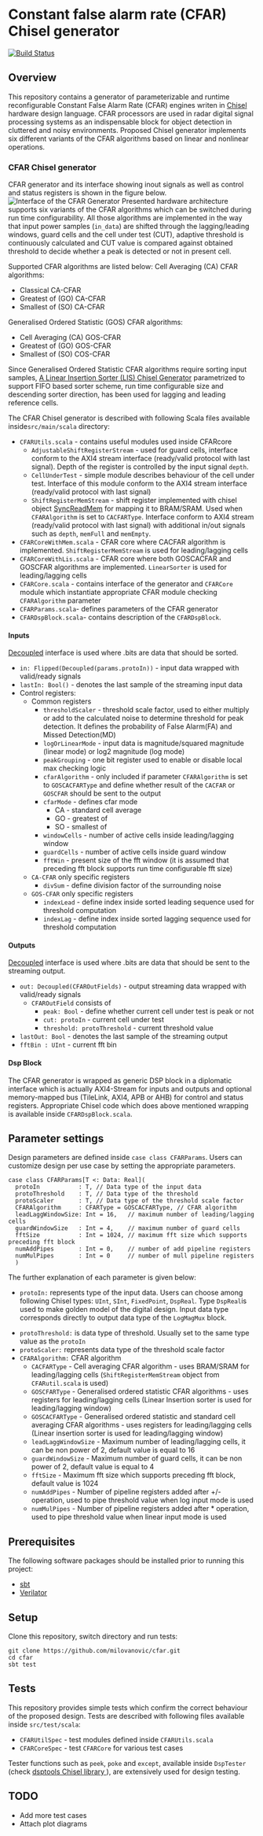 
Constant false alarm rate (CFAR) Chisel generator
======================================================

[![Build Status](https://travis-ci.org/milovanovic/cfar.svg?branch=master)](https://travis-ci.org/milovanovic/cfar)

## Overview

This repository contains a generator of parameterizable and runtime reconfigurable Constant False Alarm Rate (CFAR) engines writen in [Chisel](http://www.chisel-lang.org) hardware design language. CFAR processors are used in radar digital signal processing systems as an indispensable block for object detection in cluttered and noisy environments. Proposed Chisel generator implements six different variants of the CFAR algorithms based on linear and nonlinear operations.

### CFAR Chisel generator

CFAR generator and its interface showing inout signals as well as control and status registers is shown in the figure below. ![Interface of the CFAR Generator](./doc/images/CFARBlock.svg)
Presented hardware architecture supports six variants  of the CFAR algorithms which can be switched during run time configurability. All those algorithms are implemented in the way that input power samples (`in_data`) are shifted through the lagging/leading windows, guard cells and the cell under test (CUT), adaptive threshold is continuously calculated and CUT value is compared against obtained threshold to decide whether a peak is detected or not in present cell.

Supported CFAR algorithms are listed below:
Cell Averaging (CA) CFAR algorithms:
* Classical CA-CFAR
* Greatest of (GO) CA-CFAR
* Smallest of  (SO) CA-CFAR

Generalised Ordered Statistic (GOS) CFAR algorithms:

* Cell Averaging (CA) GOS-CFAR
* Greatest of (GO) GOS-CFAR
* Smallest of (SO) COS-CFAR

Since Generalised Ordered Statistic CFAR algorithms require sorting  input samples, [A Linear Insertion Sorter (LIS) Chisel Generator](https://github.com/milovanovic/lis) parametrized to support FIFO based sorter scheme, run time configurable size and descending sorter direction, has been used for lagging and leading reference cells.

The CFAR Chisel generator is described with following Scala files available inside`src/main/scala` directory:

* `CFARUtils.scala` - contains useful modules used inside CFARcore
	* `AdjustableShiftRegisterStream`  - used for guard cells, interface conform to the AXI4 stream interface (ready/valid protocol with last signal). Depth of the register is controlled by the input signal `depth`.
	* `CellUnderTest` - simple module describes behaviour of the cell under test. Interface of this module conform to the AXI4 stream interface (ready/valid protocol with last signal)
	* `ShiftRegisterMemStream` - shift register implemented with chisel object [SyncReadMem](https://www.chisel-lang.org/api/latest/chisel3/SyncReadMem.html) for mapping it to BRAM/SRAM. Used when `CFARAlgorithm` is set to `CACFARType`. Interface conform to AXI4 stream (ready/valid protocol with last signal) with additional in/out signals such as `depth`, `memFull` and `memEmpty`.
* `CFARCoreWithMem.scala` - CFAR core where CACFAR algorithm is implemented.  `ShiftRegisterMemStream` is used for leading/lagging cells
* `CFARCoreWithLis.scala` - CFAR core where both GOSCACFAR and GOSCFAR  algorithms are implemented.  `LinearSorter` is used for leading/lagging cells
* `CFARCore.scala` - contains interface of the generator and  `CFARCore` module which instantiate appropriate CFAR module checking `CFARAlgorithm` parameter
* `CFARParams.scala`- defines parameters of the CFAR generator
* `CFARDspBlock.scala`-  contains description of  the `CFARDspBlock`.

#### Inputs

[Decoupled](http://github.com/freechipsproject/chisel3/wiki/Interfaces-Bulk-Connections) interface is used where .bits are data that should be sorted.
* `in: Flipped(Decoupled(params.protoIn))` - input data  wrapped with valid/ready signals
* `lastIn: Bool()` - 	 denotes the last sample of the streaming input data
* Control registers:
	* Common registers
		* `thresholdScaler` - threshold scale factor, used to either multiply or add to the calculated noise to determine threshold for peak detection. It defines the probability of False Alarm(FA) and Missed Detection(MD)
		* `logOrLinearMode` - input data is magnitude/squared magnitude (linear mode) or log2 magnitude (log mode)
		* `peakGrouping` - one bit register used to enable or disable local max checking logic
		* `cfarAlgorithm` - only included if parameter `CFARAlgorithm`  is set to   `GOSCACFARType`  and define whether result of the `CACFAR` or `GOSCFAR` should be sent to the output
		* `cfarMode` - defines cfar mode
			* CA  - standard cell average
			* GO - greatest of
			* SO - smallest of
		* `windowCells` - number of active cells inside leading/lagging window
		* `guardCells` - number of active cells inside guard window
		* `fftWin` - present size of the fft window (it is assumed that preceding fft block supports run time configurable fft size)
	* `CA-CFAR` only specific registers
		*  `divSum`  - define division factor of the surrounding noise
	* `GOS-CFAR` only specific registers
		*  `indexLead` - define index inside sorted leading sequence used for threshold computation
		*  `indexLag` - define index inside sorted lagging sequence used for threshold computation
#### Outputs

[Decoupled](http://github.com/freechipsproject/chisel3/wiki/Interfaces-Bulk-Connections) interface is used where .bits are data that should be sent to the streaming output.
* `out: Decoupled(CFAROutFields)` - output streaming data wrapped with valid/ready signals
	*  `CFAROutField` consists of
		 * `peak: Bool` - define whether current cell under test is peak or not
		 * `cut: protoIn`  - current cell under test
		 * `threshold: protoThreshold` - current threshold value
* `lastOut: Bool` - denotes the last sample of the streaming output
*  `fftBin : UInt` - current fft bin

#### Dsp Block

The  CFAR generator is wrapped as generic DSP block in a diplomatic interface which is actually AXI4-Stream for inputs and outputs and optional memory-mapped bus (TileLink, AXI4, APB or AHB) for control and status registers. Appropriate Chisel code which does above mentioned wrapping is available inside `CFARDspBlock.scala`.

## Parameter settings

Design parameters are defined inside `case class CFARParams`. Users can customize design per use case by setting the appropriate parameters.

    case class CFARParams[T <: Data: Real](
      protoIn           : T, // Data type of the input data
      protoThreshold    : T, // Data type of the threshold
      protoScaler       : T, // Data type of the threshold scale factor
      CFARAlgorithm     : CFARType = GOSCACFARType, // CFAR algorithm
      leadLaggWindowSize: Int = 16,   // maximum number of leading/lagging cells
      guardWindowSize   : Int = 4,    // maximum number of guard cells
      fftSize           : Int = 1024, // maximum fft size which supports preceding fft block
      numAddPipes       : Int = 0,    // number of add pipeline registers
      numMulPipes       : Int = 0     // number of mull pipeline registers
      )
The further explanation of each parameter is given below:
-   `protoIn:` represents type of the input data. Users can choose among following Chisel types: `UInt`, `SInt`, `FixedPoint`, `DspReal`. Type `DspReal`is used to make golden model of the digital design.  Input data type corresponds directly to output data type of the `LogMagMux` block.
*   `protoThreshold:` is data type of threshold. Usually set to the same type value as the `protoIn`
*   `protoScaler:` represents data type of the threshold scale factor
*   `CFARAlgorithm:` CFAR algorithm
	* `CACFARType` - Cell averaging CFAR algorithm - uses BRAM/SRAM for leading/lagging cells (`ShiftRegisterMemStream` object from `CFARutil.scala` is used)
	* `GOSCFARType` - Generalised ordered statistic CFAR algorithms - uses registers for leading/lagging cells (Linear Insertion sorter is used for leading/lagging window)
	* `GOSCACFARType` - Generalised ordered statistic and standard cell averaging CFAR  algorithms - uses registers for leading/lagging cells (Linear insertion sorter is used for leading/lagging window)
	* `leadLaggWindowSize` - Maximum number of leading/lagging cells, it can be non power of 2, default value is equal to 16
	* `guardWindowSize` - Maximum number of guard cells, it can be non power of 2, default value is equal to 4
	* `fftSize` - Maximum fft size which supports preceding fft block, default value is 1024
	* `numAddPipes` - Number of pipeline registers added after +/- operation, used to pipe threshold value when log input mode is used
	* `numMulPipes` - Number of pipeline registers added after * operation, used to pipe threshold value when linear input mode is used

## Prerequisites

The following software packages should be installed prior to running this project:
* [sbt](http://www.scala-sbt.org)
* [Verilator](http://www.veripool.org/wiki/verilator)

## Setup

Clone this repository, switch directory and run tests:
```
git clone https://github.com/milovanovic/cfar.git
cd cfar
sbt test
```
## Tests

This repository provides simple tests which confirm the correct behaviour of the proposed design. Tests are described with following files available inside `src/test/scala`:
* `CFARUtilSpec` - test modules defined inside `CFARUtils.scala`
* `CFARCoreSpec` - test `CFARCore` for various test cases

Tester functions such as `peek`, `poke` and `except`, available inside `DspTester` (check [dsptools Chisel library ](http://github.com/ucb-bar/dsptools)), are extensively used for design testing.

## TODO
* Add more test cases
* Attach plot diagrams
